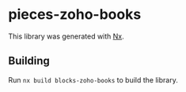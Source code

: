 # pieces-zoho-books

This library was generated with [Nx](https://nx.dev).

## Building

Run `nx build blocks-zoho-books` to build the library.
